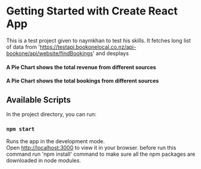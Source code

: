 # Getting Started with Create React App

This is a test project given to naymkhan to test his skills. It fetches long list of data from 'https://testapi.bookonelocal.co.nz/api-bookone/api/website/findBookings' and desplays

#### A Pie Chart shows the total revenue from different sources

#### A Pie Chart shows the total bookings from different sources

## Available Scripts

In the project directory, you can run:

### `npm start`

Runs the app in the development mode.\
Open [http://localhost:3000](http://localhost:3000) to view it in your browser.
before run this command run 'npm install' command to make sure all the npm packages are downloaded in node modules.

